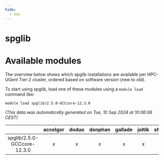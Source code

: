 ```yaml
---
hide:
  - toc
---
```


spglib
======

# Available modules


The overview below shows which spglib installations are available per HPC-UGent Tier-2 cluster, ordered based on software version (new to old).

To start using spglib, load one of these modules using a `module load` command like:

```shell
module load spglib/2.5.0-GCCcore-12.3.0
```

*(This data was automatically generated on Tue, 10 Sep 2024 at 10:06:06 CEST)*  

| |accelgor|doduo|donphan|gallade|joltik|shinx|skitty|
| :---: | :---: | :---: | :---: | :---: | :---: | :---: | :---: |
|spglib/2.5.0-GCCcore-12.3.0|x|x|x|x|x|x|x|
